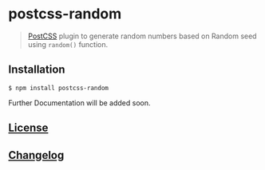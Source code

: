 # postcss-random

> [PostCSS](https://github.com/postcss/postcss) plugin to generate random numbers based on Random seed using `random()` function.

## Installation

```console
$ npm install postcss-random
```

Further Documentation will be added soon.

## [License](https://github.com/git-slim/postcss-random/blob/develop/LICENSE)
## [Changelog](https://github.com/git-slim/postcss-random/blob/develop/CHANGELOG.md)
